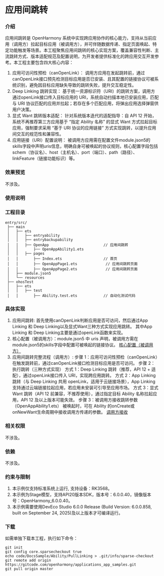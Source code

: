 # 应用间跳转
### 介绍
应用间跳转是 OpenHarmony 系统中实现跨应用协作的核心能力，支持从当前应用（调用方）拉起目标应用（被调用方），并可伴随数据传递、指定页面唤起、特定功能触发等场景。本工程聚焦应用间跳转的核心实现方案，覆盖兼容性判断、主流跳转方式、版本适配规范及配置说明，为开发者提供标准化的跨应用交互开发参考。​
本工程主要包含四大核心内容：
  1. 应用可访问性预检（canOpenLink）：
    调用方应用在发起跳转前，通过canOpenLink接口预先检测目标应用是否已安装、且其配置的链接协议可被系统识别，避免因目标应用缺失导致的跳转失败，提升交互稳定性。​
  2. Deep Linking 跳转实现：
    基于统一资源标识符（URI）的跳转方案，调用方通过openLink接口传入目标应用的 URI，系统自动扫描本地已安装应用，匹配与 URI 协议匹配的应用并拉起；若存在多个匹配应用，将弹出应用选择弹窗供用户决策。
  3. 显式 Want 跳转版本适配：
    针对系统版本迭代的适配指导：自 API 12 开始，系统不再推荐第三方应用基于 “指定 Ability 名称” 的显式 Want 方式拉起目标应用，强制要求采用 “基于 URI 协议的应用链接” 方式实现跳转，以提升应用间交互的规范性和兼容性。
  4. 应用链接（URI）配置说明：
    被调用方应用需在配置文件module.json5的skills字段中声明uris信息，明确自身可被唤起的协议规则，核心配置字段包括schem（协议名）、host（主机名）、port（端口）、path（路径）、linkFeature（链接功能标识）等。
### 效果预览
不涉及。
### 使用说明

### 工程目录

```
entry/src/
 ├── main
 │   ├── ets
 │   │   ├── entryability
 │   │   ├── entrybackupability
 │   │   ├── OpenApp                         // 应用间跳转
 │   │       ├── OpenAppAbility1.ets            
 │   │   ├── pages
 │   │       ├── Index.ets                   // 首页
 │   │       ├── OpenAppPage1.ets             // 应用间跳转页面
 │   │       ├── OpenAppPage2.ets             // 应用间跳转页面
 │   ├── module.json5
 │   └── resources
 ├── ohosTest
 │   ├── ets
 │   │   ├── test
 │   │       ├── Ability.test.ets            // 自动化测试代码
```
### 具体实现
1. 应用间跳转:
   首先使用canOpenLink判断应用是否可访问，然后通过App Linking 和 Deep Linking以及显式Want三种方式实现应用跳转。
   其中App Linking 和 Deep Linking主要是通过openLink函数来实现。
2. 核心配置（被调用方）：module.json5 中 uris 声明，被调用方需在module.json5的skills字段中配置可被唤起的链接协议。
   [核心配置（被调用方）](./entry/src/main/module.json5)
3. 应用间跳转完整流程（调用方）:
   步骤 1：应用可访问性预检（canOpenLink）在触发跳转前，通过canOpenLink接口检测目标应用是否可访问。
   步骤 2：执行跳转（三种方式实现）
      方式 1：Deep Linking 跳转（推荐，API 12 + 适配），通过openLink接口传入 URI，实现跨应用跳转。
      方式 2：App Linking 跳转（与 Deep Linking 共用 openLink，适用于云链接场景），App Linking 支持通过云端链接拉起应用，若应用未安装可引导至应用市场。
      方式 3：显式 Want 跳转（API 12 前兼容，不推荐使用），通过指定目标 Ability 名称拉起应用，API 12 及以上版本可能失效。
   步骤 3：被调用方接收跳转参数（OpenAppAbility1.ets） 被唤起时，可在 Ability 的onCreate或onNewWant生命周期中接收调用方传递的参数。
   [调用方接收](./entry/src/main/ets/OpenApp/OpenAppAbility1.ets)
### 相关权限

不涉及。

### 依赖

不涉及。

### 约束与限制

1. 本示例仅支持标准系统上运行, 支持设备：RK3568。
2. 本示例为Stage模型，支持API20版本SDK，版本号：6.0.0.40，镜像版本号：OpenHarmony_6.0.0.40。
3. 本示例需要使用DevEco Studio 6.0.0 Release (Build Version: 6.0.0.858, built on September 24, 2025)及以上版本才可编译运行。

### 下载

如需单独下载本工程，执行如下命令：

```
git init
git config core.sparsecheckout true
echo code/DocsSample/Ability/PullLinking > .git/info/sparse-checkout
git remote add origin https://gitcode.com/openharmony/applications_app_samples.git
git pull origin master
```
